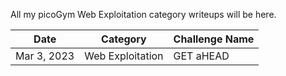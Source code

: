 All my picoGym Web Exploitation category writeups will be here.

Date          | Category                       | Challenge Name
--------------|--------------------------------|--------------------
Mar 3, 2023   | Web Exploitation               | GET aHEAD